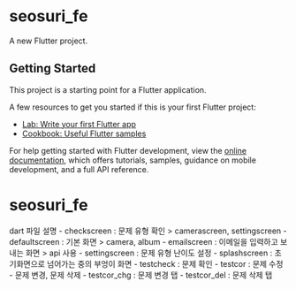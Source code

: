 # seosuri_fe

A new Flutter project.

## Getting Started

This project is a starting point for a Flutter application.

A few resources to get you started if this is your first Flutter project:

- [Lab: Write your first Flutter app](https://docs.flutter.dev/get-started/codelab)
- [Cookbook: Useful Flutter samples](https://docs.flutter.dev/cookbook)

For help getting started with Flutter development, view the
[online documentation](https://docs.flutter.dev/), which offers tutorials,
samples, guidance on mobile development, and a full API reference.
# seosuri_fe
dart 파일 설명
    - checkscreen : 문제 유형 확인 > camerascreen, settingscreen
    - defaultscreen : 기본 화면 > camera, album
    - emailscreen : 이메일을 입력하고 보내는 화면 > api 사용
    - settingscreen : 문제 유형 난이도 설정
    - splashscreen : 초기화면으로 넘어가는 중의 부엉이 화면
    - testcheck : 문제 확인
    - testcor : 문제 수정 - 문제 변경, 문제 삭제
    - testcor_chg : 문제 변경 탭
    - testcor_del : 문제 삭제 탭
